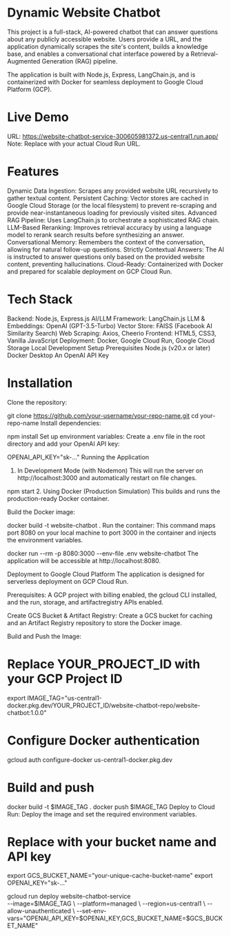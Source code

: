 # Dynamic Website Chatbot
This project is a full-stack, AI-powered chatbot that can answer questions about any publicly accessible website. Users provide a URL, and the application dynamically scrapes the site's content, builds a knowledge base, and enables a conversational chat interface powered by a Retrieval-Augmented Generation (RAG) pipeline.

The application is built with Node.js, Express, LangChain.js, and is containerized with Docker for seamless deployment to Google Cloud Platform (GCP).

# Live Demo
URL: https://website-chatbot-service-300605981372.us-central1.run.app/
Note: Replace with your actual Cloud Run URL.

# Features
Dynamic Data Ingestion: Scrapes any provided website URL recursively to gather textual content.
Persistent Caching: Vector stores are cached in Google Cloud Storage (or the local filesystem) to prevent re-scraping and provide near-instantaneous loading for previously visited sites.
Advanced RAG Pipeline: Uses LangChain.js to orchestrate a sophisticated RAG chain.
LLM-Based Reranking: Improves retrieval accuracy by using a language model to rerank search results before synthesizing an answer.
Conversational Memory: Remembers the context of the conversation, allowing for natural follow-up questions.
Strictly Contextual Answers: The AI is instructed to answer questions only based on the provided website content, preventing hallucinations.
Cloud-Ready: Containerized with Docker and prepared for scalable deployment on GCP Cloud Run.
# Tech Stack
Backend: Node.js, Express.js
AI/LLM Framework: LangChain.js
LLM & Embeddings: OpenAI (GPT-3.5-Turbo)
Vector Store: FAISS (Facebook AI Similarity Search)
Web Scraping: Axios, Cheerio
Frontend: HTML5, CSS3, Vanilla JavaScript
Deployment: Docker, Google Cloud Run, Google Cloud Storage
Local Development Setup
Prerequisites
Node.js (v20.x or later)
Docker Desktop
An OpenAI API Key
# Installation
Clone the repository:

git clone https://github.com/your-username/your-repo-name.git
cd your-repo-name
Install dependencies:

npm install
Set up environment variables:
Create a .env file in the root directory and add your OpenAI API key:

OPENAI_API_KEY="sk-..."
Running the Application
1. In Development Mode (with Nodemon)
This will run the server on http://localhost:3000 and automatically restart on file changes.

npm start
2. Using Docker (Production Simulation)
This builds and runs the production-ready Docker container.

Build the Docker image:

docker build -t website-chatbot .
Run the container:
This command maps port 8080 on your local machine to port 3000 in the container and injects the environment variables.

docker run --rm -p 8080:3000 --env-file .env website-chatbot
The application will be accessible at http://localhost:8080.

Deployment to Google Cloud Platform
The application is designed for serverless deployment on GCP Cloud Run.

Prerequisites: A GCP project with billing enabled, the gcloud CLI installed, and the run, storage, and artifactregistry APIs enabled.

Create GCS Bucket & Artifact Registry: Create a GCS bucket for caching and an Artifact Registry repository to store the Docker image.

Build and Push the Image:

# Replace YOUR_PROJECT_ID with your GCP Project ID
export IMAGE_TAG="us-central1-docker.pkg.dev/YOUR_PROJECT_ID/website-chatbot-repo/website-chatbot:1.0.0"

# Configure Docker authentication
gcloud auth configure-docker us-central1-docker.pkg.dev

# Build and push
docker build -t $IMAGE_TAG .
docker push $IMAGE_TAG
Deploy to Cloud Run:
Deploy the image and set the required environment variables.

# Replace with your bucket name and API key
export GCS_BUCKET_NAME="your-unique-cache-bucket-name"
export OPENAI_KEY="sk-..."

gcloud run deploy website-chatbot-service \
  --image=$IMAGE_TAG \
  --platform=managed \
  --region=us-central1 \
  --allow-unauthenticated \
  --set-env-vars="OPENAI_API_KEY=$OPENAI_KEY,GCS_BUCKET_NAME=$GCS_BUCKET_NAME"